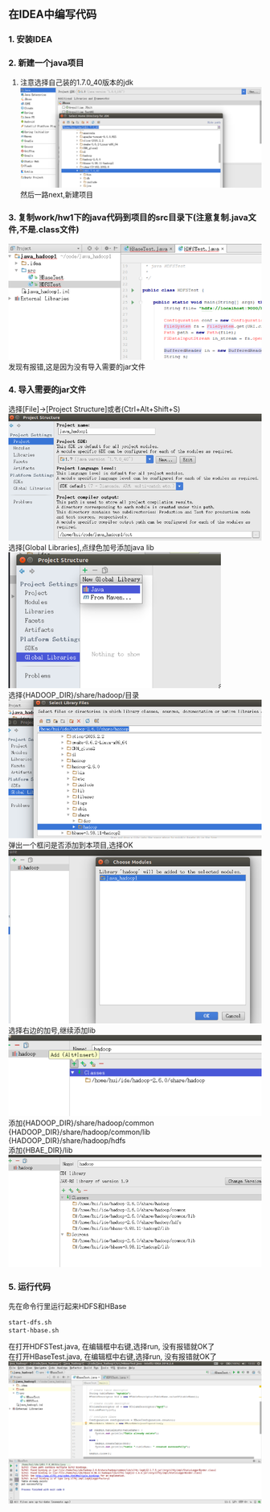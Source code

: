 ## 在IDEA中编写代码
### 1. 安装IDEA
### 2. 新建一个java项目
1. 注意选择自己装的1.7.0_40版本的jdk<br/>
![](../_image/bigdata_2step1.png)<br/>
然后一路next,新建项目<br/>

### 3. 复制work/hw1下的java代码到项目的src目录下(注意复制.java文件,不是.class文件)
![](../_image/bigdata_2step2.png)<br/>
发现有报错,这是因为没有导入需要的jar文件<br/>

### 4. 导入需要的jar文件
选择[File]->[Project Structure]或者(Ctrl+Alt+Shift+S)<br/>
![](../_image/bigdata_2step3.png)<br/>
选择[Global Libraries],点绿色加号添加java lib<br/>
![](../_image/bigdata_2step4.png)<br/>
选择{HADOOP_DIR}/share/hadoop/目录<br/>
![](../_image/bigdata_2step5.png)<br/>
弹出一个框问是否添加到本项目,选择OK<br/>
![](../_image/bigdata_2step6.png)<br/>
选择右边的加号,继续添加lib<br/>
![](../_image/bigdata_2step7.png)<br/>
添加{HADOOP_DIR}/share/hadoop/common<br/>
{HADOOP_DIR}/share/hadoop/common/lib<br/>
{HADOOP_DIR}/share/hadoop/hdfs<br/>
添加{HBAE_DIR}/lib<br/>
![](../_image/bigdata_2step8.png)<br/>

### 5. 运行代码
先在命令行里运行起来HDFS和HBase<br/>
```
start-dfs.sh
start-hbase.sh
```
在打开HDFSTest.java, 在编辑框中右键,选择run, 没有报错就OK了</br>
在打开HBaseTest.java, 在编辑框中右键,选择run, 没有报错就OK了</br>
![](../_image/bigdata_2step9.png)</br>
